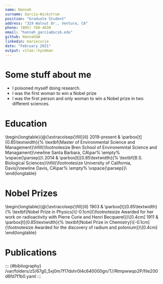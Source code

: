 ```yaml
---
name: Hannah 
surname: Garcia-Wickstrum
position: "Graduate Student"
address: "319 Walnut Dr., Ventura, CA"
phone: (805) 760-4030
email: "hannah_garcia@ucsb.edu"
github: HannahGW
linkedin: mariecurie
date: "February 2021"
output: vitae::hyndman
---
```




# Some stuff about me

 * I poisoned myself doing research.
 * I was the first woman to win a Nobel prize
 * I was the first person and only woman to win a Nobel prize in two different sciences.

# Education

\begin{longtable}{@{\extracolsep{\fill}}ll}
2019-present & \parbox[t]{0.85\textwidth}{%
\textbf{Master of Environmental Science and Management}\hfill{\footnotesize Bren School of Environemntal Science and Managament}\newline
  Santa Barbara, CA\par%
  \empty%
\vspace{\parsep}}\\
2014 & \parbox[t]{0.85\textwidth}{%
\textbf{B.S. Biological Sciences}\hfill{\footnotesize University of California, Davis}\newline
  Davis, CA\par%
  \empty%
\vspace{\parsep}}\\
\end{longtable}

# Nobel Prizes

\begin{longtable}{@{\extracolsep{\fill}}ll}
1903 & \parbox[t]{0.85\textwidth}{%
\textbf{Nobel Prize in Physics}\\[-0.1cm]{\footnotesize Awarded for her work on radioactivity with Pierre Curie and Henri Becquerel}}\\[0.4cm]
1911 & \parbox[t]{0.85\textwidth}{%
\textbf{Nobel Prize in Chemistry}\\[-0.1cm]{\footnotesize Awarded for the discovery of radium and polonium}}\\[0.4cm]
\end{longtable}

# Publications


::: {#bibliography}
/var/folders/z5/67g0_5xj0m7f17dshr0l4c640000gn/T//Rtmpwwqo2P/file200d6fd7f1b0.yaml
:::
